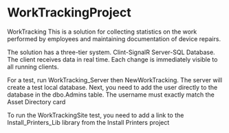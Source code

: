 # WorkTrackingProject

WorkTracking This is a solution for collecting statistics on the work performed by employees and maintaining documentation of device repairs.

The solution has a three-tier system. Clint-SignalR Server-SQL Database.
The client receives data in real time. Each change is immediately visible to all running clients.

For a test, run WorkTracking_Server then NewWorkTracking. The server will create a test local database. Next, you need to add the user directly to the database in the dbo.Admins table. The username must exactly match the Asset Directory card

To run the WorkTrackingSite test, you need to add a link to the Install_Printers_Lib library from the Install Printers project
